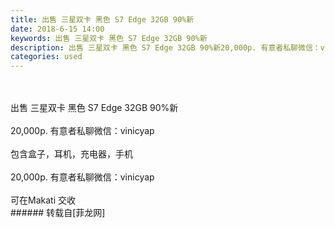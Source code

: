 ```yaml
---
title: 出售 三星双卡 黑色 S7 Edge 32GB 90%新
date: 2018-6-15 14:00
keywords: 出售 三星双卡 黑色 S7 Edge 32GB 90%新
description: 出售 三星双卡 黑色 S7 Edge 32GB 90%新20,000p. 有意者私聊微信：vinicyap包含盒子，耳机，充电器，手机20,000p. 有意者私聊微信：vinicyap可在Makati 交收
categories: used
---
```

<td class="t_f" id="postmessage_1422718">

<br/>
<br/>
出售 三星双卡 黑色 S7 Edge 32GB 90%新<br/>
<br/>
20,000p. 有意者私聊微信：vinicyap<br/>
<br/>
包含盒子，耳机，充电器，手机<br/>
<br/>
20,000p. 有意者私聊微信：vinicyap<br/>
<br/>
可在Makati 交收<br/>
</td>
###### 转载自[菲龙网]